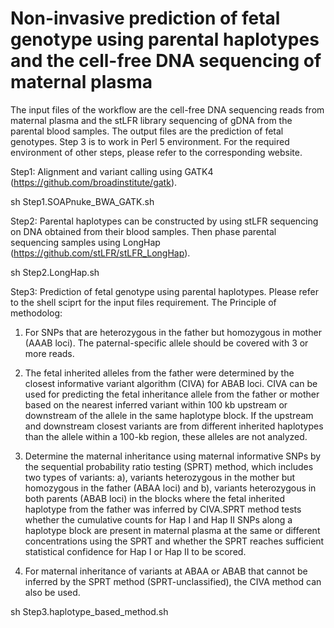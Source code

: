 # Non-invasive prediction of fetal genotype using parental haplotypes and the cell-free DNA sequencing of maternal plasma

The input files of the workflow are the cell-free DNA sequencing reads from maternal plasma and the stLFR library sequencing of gDNA from the parental blood samples. The output files are the prediction of fetal genotypes. Step 3 is to work in Perl 5 environment. For the required environment of other steps, please refer to the corresponding website.

Step1: Alignment and variant calling using GATK4 (https://github.com/broadinstitute/gatk).

sh Step1.SOAPnuke_BWA_GATK.sh

Step2: Parental haplotypes can be constructed by using stLFR sequencing on DNA obtained from their blood samples. Then phase parental sequencing samples using LongHap (https://github.com/stLFR/stLFR_LongHap).  

sh Step2.LongHap.sh

Step3: Prediction of fetal genotype using parental haplotypes. Please refer to the shell sciprt for the input files requirement. The Principle of methodolog:

1.  For SNPs that are heterozygous in the father but homozygous in mother (AAAB loci). The paternal-specific allele should be covered with 3 or more reads.

2.  The fetal inherited alleles from the father were determined by the closest informative variant algorithm (CIVA) for ABAB loci. CIVA can be used for predicting the fetal inheritance allele from the father or mother based on the nearest inferred variant within 100 kb upstream or downstream of the allele in the same haplotype block. If the upstream and downstream closest variants are from different inherited haplotypes than the allele within a 100-kb region, these alleles are not analyzed.

3.	Determine the maternal inheritance using maternal informative SNPs by the sequential probability ratio testing (SPRT) method, which includes two types of variants: a), variants heterozygous in the mother but homozygous in the father (ABAA loci) and b), variants heterozygous in both parents (ABAB loci) in the blocks where the fetal inherited haplotype from the father was inferred by CIVA.SPRT method tests whether the cumulative counts for Hap I and Hap II SNPs along a haplotype block are present in maternal plasma at the same or different concentrations using the SPRT and whether the SPRT reaches sufficient statistical confidence for Hap I or Hap II to be scored. 

4.	For maternal inheritance of variants at ABAA or ABAB that cannot be inferred by the SPRT method (SPRT-unclassified), the CIVA method can also be used.

sh Step3.haplotype_based_method.sh

